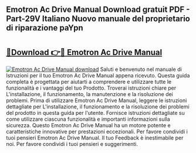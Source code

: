 ## Emotron Ac Drive Manual Download gratuit PDF - Part-29V Italiano Nuovo manuale del proprietario di riparazione paYpn

# <h2><a href="http://dfgcgju.blite.top/?on=Emotron+Ac+Drive+Manual">🔗Download 👉🔴 Emotron Ac Drive Manual</a></h2>

[![Emotron Ac Drive Manual download](https://i.imgur.com/lujVjoI.png)](http://dfgcgju.blite.top/?on=Emotron+Ac+Drive+Manual)
Saluti e benvenuto nel manuale di Istruzioni per il tuo Emotron Ac Drive Manual appena ricevuto. Questa guida completa è progettata per aiutarti a comprendere e utilizzare tutte le funzionalità e i vantaggi del tuo Prodotto. Troverai istruzioni chiare per L'installazione, il funzionamento, la manutenzione e la risoluzione dei problemi. Prima di utilizzare Emotron Ac Drive Manual, leggere le istruzioni dettagliate per L'installazione, il funzionamento e la risoluzione dei problemi del prodotto in questa guida per l'utente. Fornisce istruzioni dettagliate su come utilizzare ciascuna funzionalità e importanti informazioni sulla sicurezza. Questo Emotron Ac Drive Manual ha un motore potente e caratteristiche innovative per prestazioni eccezionali. Per favore condividi i tuoi pensieri Emotron Ac Drive Manual. Il tuo Feedback è inestimabile per noi. Per favore condividi i tuoi pensieri e suggerimenti.
